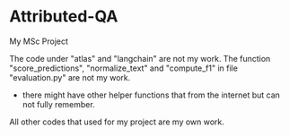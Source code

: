 # Attributed-QA
My MSc Project

The code under "atlas" and "langchain" are not my work.
The function "score_predictions", "normalize_text" and "compute_f1" in file "evaluation.py" are not my work. 
- there might have other helper functions that from the internet but can not fully remember.

All other codes that used for my project are my own work. 
